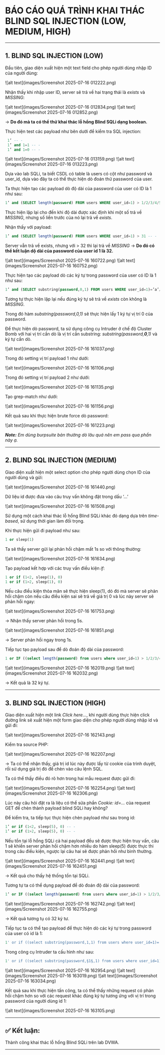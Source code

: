 # BÁO CÁO QUÁ TRÌNH KHAI THÁC BLIND SQL INJECTION (LOW, MEDIUM, HIGH)

---

## 1. BLIND SQL INJECTION (LOW)

Đầu tiên, giao diện xuất hiện một text field cho phép người dùng nhập ID của người dùng:

![alt text](images/Screenshot 2025-07-16 012222.png)

Nhận thấy khi nhập user ID, server sẽ trả về hai trạng thái là *exists* và *MISSING*:

![alt text](images/Screenshot 2025-07-16 012834.png)
![alt text](images/Screenshot 2025-07-16 012852.png)

&rarr; **Do đó mà ta có thể thử khai thác lỗ hổng Blind SQLi dạng boolean.**

Thực hiện test các payload như bên dưới để kiểm tra SQL injection:

```SQL
 1’ -- -
 1’ and 1=1 -- -
 1’ and 1=0 -- -
```

![alt text](images/Screenshot 2025-07-16 013159.png)
![alt text](images/Screenshot 2025-07-16 013223.png)


Dựa vào lab SQLi, ta biết CSDL có table là users có cột như password và user_id, dựa vào đây ta có thể thực hiện dò đoán thử password của user.

Ta thực hiện tạo các payload dò độ dài của password của user có ID là 1 như sau: 

```SQL
1’ and (SELECT length(password) FROM users WHERE user_id=1) > 1/2/3/4/5…
```

Thực hiện lặp lại cho đến khi độ dài được xác định khi một số trả về *MISSING*, nhưng số liền trước của nó lại trả về *exists*.

Nhận thấy với payload:

```SQL
1’ and (SELECT length(password) FROM users WHERE user_id=1) > 31 -- -
```

Server vẫn trả về exists, nhưng với > 32 thì lại trả về *MISSING*
&rarr; **Do đó có thể kết luận dộ dài của password của user id 1 là 32.**

![alt text](images/Screenshot 2025-07-16 160722.png)
![alt text](images/Screenshot 2025-07-16 160752.png)

Thực hiện tạo các payload dò các ký tự trong password của user có ID là 1 như sau: 

```SQL
1’ and (SELECT substring(password,0,1) FROM users WHERE user_id=1)=’a’/’b’/’c’/…
```

Tương tự thực hiện lặp lại nếu đúng ký tự sẽ trả về *exists* còn không là *MISSING*.

Trong đó hàm *substring(password,0,1)* sẽ thực hiện lấy 1 ký tự vị trí 0 của password.

Để thực hiện dò password, ta sử dụng công cụ Intruder ở chế độ Cluster Bomb với hai vị trí cần dò là vị trí cần substring: *substring(password,**0**,1)* và ký tự cần dò.

![alt text](images/Screenshot 2025-07-16 161037.png)

Trong đó setting vị trí payload 1 như dưới:

![alt text](images/Screenshot 2025-07-16 161106.png)

Trong đó setting vị trí payload 2 như dưới:

![alt text](images/Screenshot 2025-07-16 161135.png)

Tạo grep-match như dưới:

![alt text](images/Screenshot 2025-07-16 161156.png)

Kết quả sau khi thực hiện brute force dò password:

![alt text](images/Screenshot 2025-07-16 161223.png)

***Note:*** *Em dùng burpsuite bản thường dò lâu quá nên em pass qua phần này ạ.*

---

## 2. BLIND SQL INJECTION (MEDIUM)

Giao diện xuất hiện một select option cho phép người dùng chọn ID của người dùng và gửi:

![alt text](images/Screenshot 2025-07-16 161440.png)

Dữ liệu id được đưa vào câu truy vấn không đặt trong dấu ‘...’

![alt text](images/Screenshot 2025-07-16 161508.png)

Sử dụng một cách khai thác lỗ hổng Blind SQLi khác đó dạng dựa trên *time-based*, sử dụng thời gian làm đối trọng.

Khi thực hiện gửi đi payload như sau:  

```SQL
1 or sleep(1) 
```

Ta sẽ thấy server gửi lại phản hồi chậm mất 1s so với thông thường:

![alt text](images/Screenshot 2025-07-16 161634.png)

Tạo payload kết hợp với các truy vấn điều kiện *if*:

```SQL
1 or if (1<2, sleep(1), 0) 
1 or if (1>2, sleep(1), 0)
```

Nếu câu điều kiện thỏa mãn sẽ thực hiện sleep(1), dó đó mà server sẽ phản hồi chậm còn nếu câu điều kiện sai sẽ trả về giá trị 0 và lúc này server sẽ phản hổi ngay:

![alt text](images/Screenshot 2025-07-16 161753.png)

&rarr; Nhận thấy server phản hồi trong 5s.

![alt text](images/Screenshot 2025-07-16 161851.png)

&rarr; Server phản hồi ngay trong 1s.

Tiếp tục tạo payload sau để dò đoán độ dài của password:


```SQL
1 or IF ((select length(password) from users where user_id=1) > 1/2/3/4/….., SLEEP(1), 0) 
```

![alt text](images/Screenshot 2025-07-16 162019.png)
![alt text](images/Screenshot 2025-07-16 162032.png)

&rarr; Kết quả là 32 ký tự.

---

## 3. BLIND SQL INJECTION (HIGH)

Giao diện xuất hiện một link *Click here…*, khi người dùng thực hiện click đường link sẽ xuất hiện một form giao diện cho phép người dùng nhập id và gửi đi:

![alt text](images/Screenshot 2025-07-16 162143.png)

Kiểm tra source PHP:

![alt text](images/Screenshot 2025-07-16 162207.png)

&rarr; Ta có thể nhận thấy, giá trị id lúc này được lấy từ cookie của trình duyệt, rồi sử dụng giá trị đó để chèn vào câu lệnh SQL.

Ta có thể thấy điều đó rõ hơn trong hai mẫu request được gửi đi:

![alt text](images/Screenshot 2025-07-16 162254.png)
![alt text](images/Screenshot 2025-07-16 162306.png)

Lúc này câu hỏi đặt ra là liệu có thể sửa phần *Cookie: id=...* của request GET để chèn thành payload blind SQLi hay không?

Để kiểm tra, ta tiếp tục thực hiện chèn payload như sau trong id:

```SQL
1’ or if (1<2, sleep(5), 0) -- -
1’ or if (1>2, sleep(5), 0) -- -
```

Nếu tồn tại lỗ hổng SQLi cả hai payload đều sẽ được thực hiện truy vấn, câu 1 sẽ khiến server phản hồi chậm hơn nhiều do hàm sleep(5) được thực thi trong câu điều kiện, ngược lại câu hai sẽ được phản hồi như bình thường.

![alt text](images/Screenshot 2025-07-16 162441.png)
![alt text](images/Screenshot 2025-07-16 162451.png)

&rarr; Kết quả cho thấy hệ thống tồn tại SQLi.

Tương tự ta có thể dụng payload để dò đoán độ dài của password: 

```SQL
1’ or IF ((select length(password) from users where user_id=1) > 1/2/3/4/…, SLEEP(1), 0) -- -
```

![alt text](images/Screenshot 2025-07-16 162742.png)
![alt text](images/Screenshot 2025-07-16 162755.png)

&rarr; Kết quả tương tụ có 32 ký tư.

Tiếp tục ta có thể tạo payload để thực hiện dò các ký tự trong password của user có id là 1:

```SQL
1' or if ((select substring(password,1,1) from users where user_id=1)=’a’/'b'/’c’/…, sleep(5), 0) -- -
```

Trong công cụ Intruder ta cấu hình như sau:

```SQL
1' or if ((select substring(password,§1§,1) from users where user_id=1)='§a§', sleep(5), 0) -- -
```

![alt text](images/Screenshot 2025-07-16 162954.png)
![alt text](images/Screenshot 2025-07-16 163019.png)
![alt text](images/Screenshot 2025-07-16 163034.png)

Kết quả sau khi thực hiện tấn công, ta có thể thấy những request có phản hồi chậm hơn so với các request khác đúng ký tự tương ứng với vị trí trong password của người dùng id 1:

![alt text](images/Screenshot 2025-07-16 163105.png)

---

## ✅ Kết luận:

Thành công khai thác lỗ hổng Blind SQLi trên lab DVWA.

---

